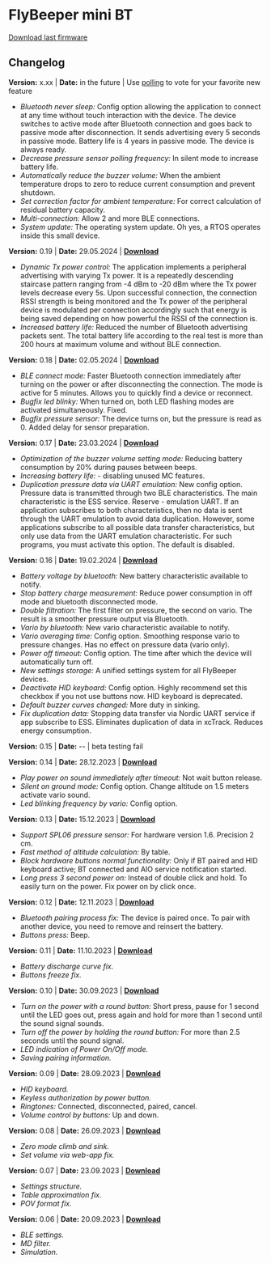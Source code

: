 # FlyBeeper mini BT

<a btn href="https://flybeeper.com/minibt/app_update.0.19.bin" download>Download last firmware</a>
<TheUpdate />

## Changelog

**Version:** x.xx | **Date:** in the future | Use [polling](https://t.me/flybeeperchat/32) to vote for your favorite new feature

- _Bluetooth never sleep:_ Config option allowing the application to connect at any time without touch interaction with the device. The device switches to active mode after Bluetooth connection and goes back to passive mode after disconnection. It sends advertising every 5 seconds in passive mode. Battery life is 4 years in passive mode. The device is always ready.
- _Decrease pressure sensor polling frequency:_ In silent mode to increase battery life.
- _Automatically reduce the buzzer volume:_ When the ambient temperature drops to zero to reduce current consumption and prevent shutdown.
- _Set correction factor for ambient temperature:_ For correct calculation of residual battery capacity.
- _Multi-connection:_ Allow 2 and more BLE connections.
- _System update:_ The operating system update. Oh yes, a RTOS operates inside this small device.

**Version:** 0.19 | **Date:** 29.05.2024 | [**Download**](https://flybeeper.com/minibt/app_update.0.19.bin)

- _Dynamic Tx power control:_ The application implements a peripheral advertising with varying Tx power. It is a repeatedly descending staircase pattern ranging from -4 dBm to -20 dBm where the Tx power levels decrease every 5s. Upon successful connection, the connection RSSI strength is being monitored and the Tx power of the peripheral device is modulated per connection accordingly such that energy is being saved depending on how powerful the RSSI of the connection is.
- _Increased battery life:_ Reduced the number of Bluetooth advertising packets sent. The total battery life according to the real test is more than 200 hours at maximum volume and without BLE connection.

**Version:** 0.18 | **Date:** 02.05.2024 | [**Download**](https://flybeeper.com/minibt/app_update.0.18.bin)

- _BLE connect mode:_ Faster Bluetooth connection immediately after turning on the power or after disconnecting the connection. The mode is active for 5 minutes. Allows you to quickly find a device or reconnect.
- _Bugfix led blinky:_ When turned on, both LED flashing modes are activated simultaneously. Fixed.
- _Bugfix pressure sensor:_ The device turns on, but the pressure is read as 0. Added delay for sensor preparation.

**Version:** 0.17 | **Date:** 23.03.2024 | [**Download**](https://flybeeper.com/minibt/app_update.0.17.bin)

- _Optimization of the buzzer volume setting mode:_ Reducing battery consumption by 20% during pauses between beeps.
- _Increasing battery life:_ - disabling unused MC features.
- _Duplication pressure data via UART emulation:_ New config option. Pressure data is transmitted through two BLE characteristics. The main characteristic is the ESS service. Reserve - emulation UART. If an application subscribes to both characteristics, then no data is sent through the UART emulation to avoid data duplication. However, some applications subscribe to all possible data transfer characteristics, but only use data from the UART emulation characteristic. For such programs, you must activate this option. The default is disabled.

**Version:** 0.16 | **Date:** 19.02.2024 | [**Download**](https://flybeeper.com/minibt/app_update.0.16.bin)

- _Battery voltage by bluetooth:_ New battery characteristic available to notify.
- _Stop battery charge measurement:_ Reduce power consumption in off mode and bluetooth disconnected mode.
- _Double filtration:_ The first filter on pressure, the second on vario. The result is a smoother pressure output via Bluetooth.
- _Vario by bluetooth:_ New vario characteristic available to notify.
- _Vario averaging time:_ Config option. Smoothing response vario to pressure changes. Has no effect on pressure data (vario only).
- _Power off timeout:_ Config option. The time after which the device will automatically turn off.
- _New settings storage:_ A unified settings system for all FlyBeeper devices.
- _Deactivate HID keyboard:_ Config option. Highly recommend set this checkbox if you not use buttons now. HID keyboard is deprecated.
- _Default buzzer curves changed:_ More duty in sinking.
- _Fix duplication data:_ Stopping data transfer via Nordic UART service if app subscribe to ESS. Eliminates duplication of data in xcTrack. Reduces energy consumption.

**Version:** 0.15 | **Date:** -- | beta testing fail

**Version:** 0.14 | **Date:** 28.12.2023 | [**Download**](https://flybeeper.com/minibt/app_update.0.14.bin)

- _Play power on sound immediately after timeout:_ Not wait button release.
- _Silent on ground mode:_ Config option. Change altitude on 1.5 meters activate vario sound.
- _Led blinking frequency by vario:_ Config option.

**Version:** 0.13 | **Date:** 15.12.2023 | [**Download**](https://flybeeper.com/minibt/app_update.0.13.bin)

- _Support SPL06 pressure sensor:_ For hardware version 1.6. Precision 2 cm.
- _Fast method of altitude calculation:_ By table.
- _Block hardware buttons normal functionality:_ Only if BT paired and HID keyboard active; BT connected and AIO service notification started.
- _Long press 3 second power on:_ Instead of double click and hold. To easily turn on the power. Fix power on by click once.

**Version:** 0.12 | **Date:** 12.11.2023 | [**Download**](https://flybeeper.com/minibt/app_update.0.12.bin)

- _Bluetooth pairing process fix:_ The device is paired once. To pair with another device, you need to remove and reinsert the battery.
- _Buttons press:_ Beep.

**Version:** 0.11 | **Date:** 11.10.2023 | [**Download**](https://flybeeper.com/minibt/app_update.0.11.bin)

- _Battery discharge curve fix._
- _Buttons freeze fix._

**Version:** 0.10 | **Date:** 30.09.2023 | [**Download**](https://flybeeper.com/minibt/app_update.0.10.bin)

- _Turn on the power with a round button:_ Short press, pause for 1 second until the LED goes out, press again and hold for more than 1 second until the sound signal sounds.
- _Turn off the power by holding the round button:_ For more than 2.5 seconds until the sound signal.
- _LED indication of Power On/Off mode._
- _Saving pairing information._

**Version:** 0.09 | **Date:** 28.09.2023 | [**Download**](https://flybeeper.com/minibt/app_update.0.9.bin)

- _HID keyboard._
- _Keyless authorization by power button._
- _Ringtones:_ Connected, disconnected, paired, cancel.
- _Volume control by buttons:_ Up and down.

**Version:** 0.08 | **Date:** 26.09.2023 | [**Download**](https://flybeeper.com/minibt/app_update.0.8.bin)

- _Zero mode climb and sink._
- _Set volume via web-app fix._

**Version:** 0.07 | **Date:** 23.09.2023 | [**Download**](https://flybeeper.com/minibt/app_update.0.7.bin)

- _Settings structure._
- _Table approximation fix._
- _POV format fix._

**Version:** 0.06 | **Date:** 20.09.2023 | [**Download**](https://flybeeper.com/minibt/app_update.0.6.bin)

- _BLE settings._
- _MD filter._
- _Simulation._

